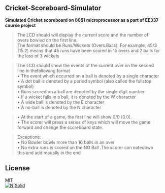 ## Cricket-Scoreboard-Simulator



**Simulated Cricket scoreboard on 8051 microprocessor as a part of EE337 course project**
> The LCD should will display the current score and the number of overs bowled on the first line.</br>
The format should be Runs/Wickets (Overs.Balls). For example, 45/3 (15.2) means that 45 runs have been scored in 15 overs and 2 balls for the loss of 3 wickets</br>

>The LCD should show the events of the current over on the second line in thefollowing format</br>
 • The event which occurred on a ball is denoted by a single character</br>
 • A dot ball is denoted by a period symbol (also called the fullstop symbol)</br>
 • Runs scored on a ball are denoted by the single digit number</br>
 • If a wicket falls in a ball, it is denoted by the W character</br>
 • A wide ball is denoted by the E character</br>
 •  A no-ball is denoted by the N character</br>

>• At the start of a game, the first line will show 0/0 (0.0).</br>
>•  The scorer will press a series of keys which will move the game forward and change the scoreboard state.</br>

> Exceptions:</br>
• No Bowler bowls more than 16 balls in an over</br>
• No extra runs is scored on the NO Ball .The scorer can notedown this and add maually in the end</br>

## License
MIT</br>
[![N|Solid](https://i.ibb.co/KmV8yP5/icons8-c-programming-48.png)](https://devdocs.io/c/)




